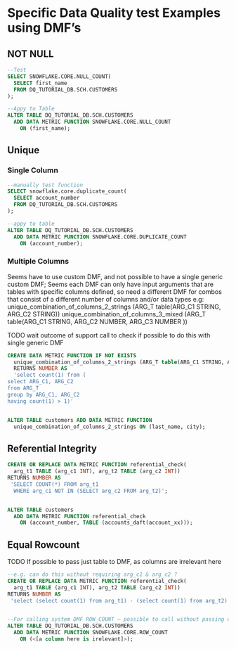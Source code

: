 # Specific Data Quality test Examples using DMF’s 

## NOT NULL

```sql title="NOT NULL"  linenums="1"
--Test
SELECT SNOWFLAKE.CORE.NULL_COUNT(
  SELECT first_name
  FROM DQ_TUTORIAL_DB.SCH.CUSTOMERS
);

--Appy to Table
ALTER TABLE DQ_TUTORIAL_DB.SCH.CUSTOMERS
  ADD DATA METRIC FUNCTION SNOWFLAKE.CORE.NULL_COUNT
    ON (first_name);
```

## Unique
### Single Column

```sql title="Unique test signel column"  linenums="1"
--manually test function
SELECT snowflake.core.duplicate_count(
  SELECT account_number
  FROM DQ_TUTORIAL_DB.SCH.CUSTOMERS
);

--appy to table
ALTER TABLE DQ_TUTORIAL_DB.SCH.CUSTOMERS
  ADD DATA METRIC FUNCTION SNOWFLAKE.CORE.DUPLICATE_COUNT
    ON (account_number);
```

### Multiple Columns
Seems have to use custom DMF, and not possible to have a single generic custom DMF; Seems each DMF can only have input arguments that are tables with specific columns defined, so need a different DMF for combos that consist of a different number of columns and/or data types e.g:
unique_combination_of_columns_2_strings (ARG_T table(ARG_C1 STRING, ARG_C2 STRING))
unique_combination_of_columns_3_mixed (ARG_T table(ARG_C1 STRING, ARG_C2 NUMBER, ARG_C3 NUMBER ))

TODO wait outcome of support call to check if possible to do this with single generic DMF

```sql title="Unique combination of columns"  linenums="1"
CREATE DATA METRIC FUNCTION IF NOT EXISTS
  unique_combination_of_columns_2_strings (ARG_T table(ARG_C1 STRING, ARG_C2 STRING))
  RETURNS NUMBER AS
  'select count(1) from (
select ARG_C1, ARG_C2
from ARG_T
group by ARG_C1, ARG_C2
having count(1) > 1)'


ALTER TABLE customers ADD DATA METRIC FUNCTION
  unique_combination_of_columns_2_strings ON (last_name, city);
```

## Referential Integrity

```sql title="referential integrity"  linenums="1"
CREATE OR REPLACE DATA METRIC FUNCTION referential_check(
  arg_t1 TABLE (arg_c1 INT), arg_t2 TABLE (arg_c2 INT))
RETURNS NUMBER AS
 'SELECT COUNT(*) FROM arg_t1
  WHERE arg_c1 NOT IN (SELECT arg_c2 FROM arg_t2)';


ALTER TABLE customers
  ADD DATA METRIC FUNCTION referential_check
    ON (account_number, TABLE (accounts_daft(account_xx)));
```

## Equal Rowcount
TODO If possible to pass just table to DMF, as columns are irrelevant here

```sql title="referential integrity"  linenums="1"
--e.g. can do this without requiring arg_c1 & arg_c2 ?
CREATE OR REPLACE DATA METRIC FUNCTION referential_check(
  arg_t1 TABLE (arg_c1 INT), arg_t2 TABLE (arg_c2 INT))
RETURNS NUMBER AS
 'select (select count(1) from arg_t1) - (select count(1) from arg_t2)';


--For calling system DMF ROW_COUNT – possible to call without passing column?
ALTER TABLE DQ_TUTORIAL_DB.SCH.CUSTOMERS
  ADD DATA METRIC FUNCTION SNOWFLAKE.CORE.ROW_COUNT
    ON (<[a column here is irelevant]>);
```
